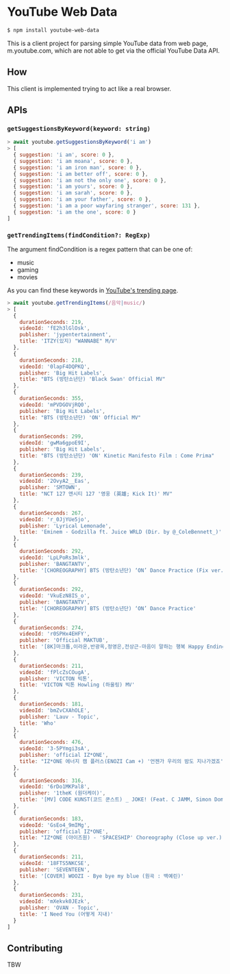# YouTube Web Data

```bash
$ npm install youtube-web-data
```

This is a client project for parsing simple YouTube data from web page, m.youtube.com, which are not able to get via the official YouTube Data API.

## How

This client is implemented trying to act like a real browser.

## APIs

### `getSuggestionsByKeyword(keyword: string)`

```js
> await youtube.getSuggestionsByKeyword('i am')
> [
  { suggestion: 'i am', score: 0 },
  { suggestion: 'i am moana', score: 0 },
  { suggestion: 'i am iron man', score: 0 },
  { suggestion: 'i am better off', score: 0 },
  { suggestion: 'i am not the only one', score: 0 },
  { suggestion: 'i am yours', score: 0 },
  { suggestion: 'i am sarah', score: 0 },
  { suggestion: 'i am your father', score: 0 },
  { suggestion: 'i am a poor wayfaring stranger', score: 131 },
  { suggestion: 'i am the one', score: 0 }
]
```

### `getTrendingItems(findCondition?: RegExp)`

The argument findCondition is a regex pattern that can be one of:

- music
- gaming
- movies

As you can find these keywords in [YouTube's trending page](https://www.youtube.com/feed/trending).

```js
> await youtube.getTrendingItems(/음악|music/)
> [
  {
    durationSeconds: 219,
    videoId: 'fE2h3lGlOsk',
    publisher: 'jypentertainment',
    title: 'ITZY(있지) "WANNABE" M/V'
  },
  {
    durationSeconds: 218,
    videoId: '0lapF4DQPKQ',
    publisher: 'Big Hit Labels',
    title: "BTS (방탄소년단) 'Black Swan' Official MV"
  },
  {
    durationSeconds: 355,
    videoId: 'mPVDGOVjRQ0',
    publisher: 'Big Hit Labels',
    title: "BTS (방탄소년단) 'ON' Official MV"
  },
  {
    durationSeconds: 299,
    videoId: 'gwMa6gpoE9I',
    publisher: 'Big Hit Labels',
    title: "BTS (방탄소년단) 'ON' Kinetic Manifesto Film : Come Prima"
  },
  {
    durationSeconds: 239,
    videoId: '2OvyA2__Eas',
    publisher: 'SMTOWN',
    title: "NCT 127 엔시티 127 '영웅 (英雄; Kick It)' MV"
  },
  {
    durationSeconds: 267,
    videoId: 'r_0JjYUe5jo',
    publisher: 'Lyrical Lemonade',
    title: 'Eminem - Godzilla ft. Juice WRLD (Dir. by @_ColeBennett_)'
  },
  {
    durationSeconds: 292,
    videoId: 'LpLPoRs3mlk',
    publisher: 'BANGTANTV',
    title: '[CHOREOGRAPHY] BTS (방탄소년단) ‘ON’ Dance Practice (Fix ver.)'
  },
  {
    durationSeconds: 292,
    videoId: 'VkuEzN8IS_o',
    publisher: 'BANGTANTV',
    title: '[CHOREOGRAPHY] BTS (방탄소년단) ‘ON’ Dance Practice'
  },
  {
    durationSeconds: 274,
    videoId: 'r0SPHx4EHFY',
    publisher: 'Official MAKTUB',
    title: '[8K]마크툽,이라온,반광옥,정영은,전상근-마음이 말하는 행복 Happy Ending'
  },
  {
    durationSeconds: 211,
    videoId: 'fPlcZsCOugA',
    publisher: 'VICTON 빅톤',
    title: 'VICTON 빅톤 Howling (하울링) MV'
  },
  {
    durationSeconds: 181,
    videoId: 'bmZvCXAhOLE',
    publisher: 'Lauv - Topic',
    title: 'Who'
  },
  {
    durationSeconds: 476,
    videoId: '3-5PYmgi3sA',
    publisher: 'official IZ*ONE',
    title: "IZ*ONE 에너지 캠 플러스(ENOZI Cam +) '언젠가 우리의 밤도 지나가겠죠' 레코딩 비하인드"
  },
  {
    durationSeconds: 316,
    videoId: '6rDo1MKPal8',
    publisher: '1theK (원더케이)',
    title: '[MV] CODE KUNST(코드 쿤스트) _ JOKE! (Feat. C JAMM, Simon Dominic(사이먼 도미닉))'
  },
  {
    durationSeconds: 183,
    videoId: 'GsEo4_9mIMg',
    publisher: 'official IZ*ONE',
    title: "IZ*ONE (아이즈원) - 'SPACESHIP' Choreography (Close up ver.)"
  },
  {
    durationSeconds: 211,
    videoId: '18FTS5NKCSE',
    publisher: 'SEVENTEEN',
    title: '[COVER] WOOZI - Bye bye my blue (원곡 : 백예린)'
  },
  {
    durationSeconds: 231,
    videoId: 'mXekvk0JEzk',
    publisher: 'OVAN - Topic',
    title: 'I Need You (어떻게 지내)'
  }
]
```

## Contributing

TBW